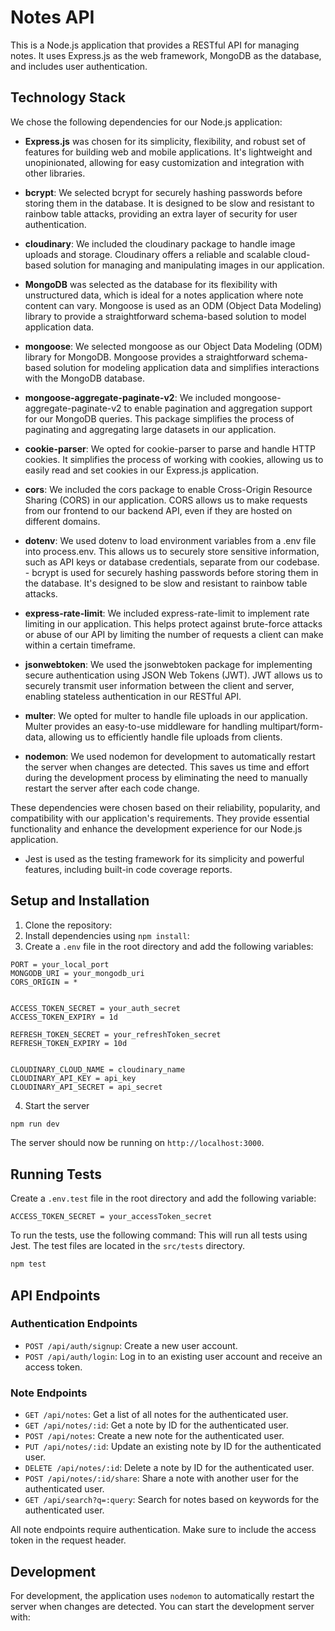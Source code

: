 # Notes API

This is a Node.js application that provides a RESTful API for managing notes. It uses Express.js as the web framework, MongoDB as the database, and includes user authentication.

## Technology Stack


We chose the following dependencies for our Node.js application:

 - **Express.js** was chosen for its simplicity, flexibility, and robust set of features for building web and mobile applications. It's lightweight and unopinionated, allowing for easy customization and integration with other libraries.

- **bcrypt**: We selected bcrypt for securely hashing passwords before storing them in the database. It is designed to be slow and resistant to rainbow table attacks, providing an extra layer of security for user authentication.

- **cloudinary**: We included the cloudinary package to handle image uploads and storage. Cloudinary offers a reliable and scalable cloud-based solution for managing and manipulating images in our application. 

- **MongoDB** was selected as the database for its flexibility with unstructured data, which is ideal for a notes application where note content can vary. Mongoose is used as an ODM (Object Data Modeling) library to provide a straightforward schema-based solution to model application data.

- **mongoose**: We selected mongoose as our Object Data Modeling (ODM) library for MongoDB. Mongoose provides a straightforward schema-based solution for modeling application data and simplifies interactions with the MongoDB database.

- **mongoose-aggregate-paginate-v2**: We included mongoose-aggregate-paginate-v2 to enable pagination and aggregation support for our MongoDB queries. This package simplifies the process of paginating and aggregating large datasets in our application.


- **cookie-parser**: We opted for cookie-parser to parse and handle HTTP cookies. It simplifies the process of working with cookies, allowing us to easily read and set cookies in our Express.js application.

- **cors**: We included the cors package to enable Cross-Origin Resource Sharing (CORS) in our application. CORS allows us to make requests from our frontend to our backend API, even if they are hosted on different domains.

- **dotenv**: We used dotenv to load environment variables from a .env file into process.env. This allows us to securely store sensitive information, such as API keys or database credentials, separate from our codebase. - bcrypt is used for securely hashing passwords before storing them in the database. It's designed to be slow and resistant to rainbow table attacks.

- **express-rate-limit**: We included express-rate-limit to implement rate limiting in our application. This helps protect against brute-force attacks or abuse of our API by limiting the number of requests a client can make within a certain timeframe.

- **jsonwebtoken**: We used the jsonwebtoken package for implementing secure authentication using JSON Web Tokens (JWT). JWT allows us to securely transmit user information between the client and server, enabling stateless authentication in our RESTful API.


- **multer**: We opted for multer to handle file uploads in our application. Multer provides an easy-to-use middleware for handling multipart/form-data, allowing us to efficiently handle file uploads from clients.

- **nodemon**: We used nodemon for development to automatically restart the server when changes are detected. This saves us time and effort during the development process by eliminating the need to manually restart the server after each code change.

These dependencies were chosen based on their reliability, popularity, and compatibility with our application's requirements. They provide essential functionality and enhance the development experience for our Node.js application.
  - Jest is used as the testing framework for its simplicity and powerful features, including built-in code coverage reports.

## Setup and Installation

1. Clone the repository:
2. Install dependencies using `npm install`:
3. Create a `.env` file in the root directory and add the following variables:

```
PORT = your_local_port
MONGODB_URI = your_mongodb_uri
CORS_ORIGIN = *


ACCESS_TOKEN_SECRET = your_auth_secret
ACCESS_TOKEN_EXPIRY = 1d

REFRESH_TOKEN_SECRET = your_refreshToken_secret
REFRESH_TOKEN_EXPIRY = 10d


CLOUDINARY_CLOUD_NAME = cloudinary_name
CLOUDINARY_API_KEY = api_key
CLOUDINARY_API_SECRET = api_secret

``` 



4. Start the server 
```bash 
npm run dev
```
The server should now be running on `http://localhost:3000`.

## Running Tests
 Create a `.env.test` file in the root directory and add the following variable:

 ```
 ACCESS_TOKEN_SECRET = your_accessToken_secret
 ```


To run the tests, use the following command:
This will run all tests using Jest. The test files are located in the `src/tests` directory.

```bash 
npm test
```

## API Endpoints



### Authentication Endpoints

- `POST /api/auth/signup`: Create a new user account.
- `POST /api/auth/login`: Log in to an existing user account and receive an access token.


### Note Endpoints

- `GET /api/notes`: Get a list of all notes for the authenticated user.
- `GET /api/notes/:id`: Get a note by ID for the authenticated user.
- `POST /api/notes`: Create a new note for the authenticated user.
- `PUT /api/notes/:id`: Update an existing note by ID for the authenticated user.
- `DELETE /api/notes/:id`: Delete a note by ID for the authenticated user.
- `POST /api/notes/:id/share`: Share a note with another user for the authenticated user.
- `GET /api/search?q=:query`: Search for notes based on keywords for the authenticated user.

All note endpoints require authentication. Make sure to include the access token in the request header.

## Development

For development, the application uses `nodemon` to automatically restart the server when changes are detected. You can start the development server with:
